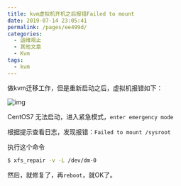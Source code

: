 ```yaml
---
title: kvm虚拟机开机之后报错Failed to mount
date: 2019-07-14 23:05:41
permalink: /pages/ee499d/
categories:
  - 运维观止
  - 其他文章
  - Kvm
tags:
  - kvm
---
```


做kvm迁移工作，但是重新启动之后，虚拟机报错如下：

![img](http://tvax3.sinaimg.cn/large/71cfeb93ly1gmaw71sc1bj20ve0l7dsx.jpg)

CentOS7 无法启动，进入紧急模式，`enter emergency mode`

根据提示查看日志，发现报错：`Failed to mount /sysroot`

执行这个命令

```sh
$ xfs_repair -v -L /dev/dm-0
```

然后，就修复了，再`reboot`，就OK了。
